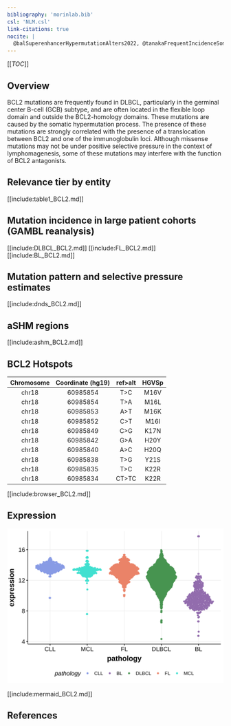 ```yaml
---
bibliography: 'morinlab.bib'
csl: 'NLM.csl'
link-citations: true
nocite: |
  @balSuperenhancerHypermutationAlters2022, @tanakaFrequentIncidenceSomatic1992, @sarkozyMutationalLandscapeGray2021, @burkhardtClinicalRelevanceMolecular2022
---
```


[[_TOC_]]

## Overview

BCL2 mutations are frequently found in DLBCL, particularly in the germinal center B-cell (GCB) subtype, and are often located in the flexible loop domain and outside the BCL2-homology domains. 
These mutations are caused by the somatic hypermutation process. The presence of these mutations are strongly correlated with the presence of a translocation between BCL2 and one of the immunoglobulin loci.
Although missense mutations may not be under positive selective pressure in the context of lymphomagenesis, some of these mutations may interfere with the function of BCL2 antagonists.


## Relevance tier by entity

[[include:table1_BCL2.md]]

## Mutation incidence in large patient cohorts (GAMBL reanalysis)

[[include:DLBCL_BCL2.md]]
[[include:FL_BCL2.md]]
[[include:BL_BCL2.md]]

## Mutation pattern and selective pressure estimates

[[include:dnds_BCL2.md]]

## aSHM regions

[[include:ashm_BCL2.md]]

## BCL2 Hotspots

| Chromosome |Coordinate (hg19) | ref>alt | HGVSp | 
 | :---:| :---: | :--: | :---: |
| chr18 | 60985854 | T>C | M16V |
| chr18 | 60985854 | T>A | M16L |
| chr18 | 60985853 | A>T | M16K |
| chr18 | 60985852 | C>T | M16I |
| chr18 | 60985849 | C>G | K17N |
| chr18 | 60985842 | G>A | H20Y |
| chr18 | 60985840 | A>C | H20Q |
| chr18 | 60985838 | T>G | Y21S |
| chr18 | 60985835 | T>C | K22R |
| chr18 | 60985834 | CT>TC | K22R |

[[include:browser_BCL2.md]]

## Expression
![](images/gene_expression/BCL2_by_pathology.svg)

<!-- ORIGIN: 1339299 -->
<!-- FL: morinFrequentMutationHistonemodifying2011 -->
<!-- BL: burkhardtClinicalRelevanceMolecular2022b -->
<!-- BL: burkhardtClinicalRelevanceMolecular2022b -->
<!-- DLBCL: tanakaFrequentIncidenceSomatic1992 -->

[[include:mermaid_BCL2.md]]

## References

